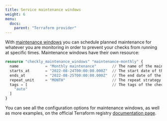 ```yaml
---
title: Service maintenance windows
weight: 6
menu:
  docs:
    parent: "Terraform provider"
---
```


With [maintenance windows](/docs/maintenance-windows/) you can schedule planned maintenance for whatever you are monitoring in order to prevent your checks from running at specific times. Maintenance windows have their own resource:

```terraform
resource "checkly_maintenance_windows" "maintenance-monthly" {
  name            = "Monthly maintenance"       // The name of the maintenance window
  starts_at       = "2022-08-24T00:00:00.000Z"  // The start date of the maintenance window
  ends_at         = "2022-08-25T00:00:00.000Z"  // The end date of the maintenance window
  repeat_unit     = "MONTH"                     // The repeat strategy for the maintenance window
  tags = [                                      // The tags of the checks and groups maintenance window should apply to
    "auto"
  ]
}
```

You can see all the configuration options for maintenance windows, as well as more examples, on the official Terraform registry [documentation page](https://registry.terraform.io/providers/checkly/checkly/latest/docs/resources/checkly_maintenance_windows).
